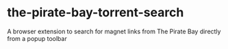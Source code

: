 # the-pirate-bay-torrent-search
A browser extension to search for magnet links from The Pirate Bay directly from a popup toolbar
